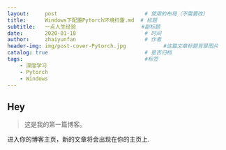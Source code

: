 ```yaml
---
layout:     post                            # 使用的布局（不需要改）
title:      Windows下配置Pytorch环境扫雷.md  # 标题 
subtitle:   一点人生经验                     #副标题
date:       2020-01-18                      # 时间
author:     zhaiyunfan                      # 作者
header-img: img/post-cover-Pytorch.jpg            #这篇文章标题背景图片
catalog: true                               # 是否归档
tags:                                       #标签
    - 深度学习
    - Pytorch
    - Windows
---
```


## Hey
>这是我的第一篇博客。

进入你的博客主页，新的文章将会出现在你的主页上.
